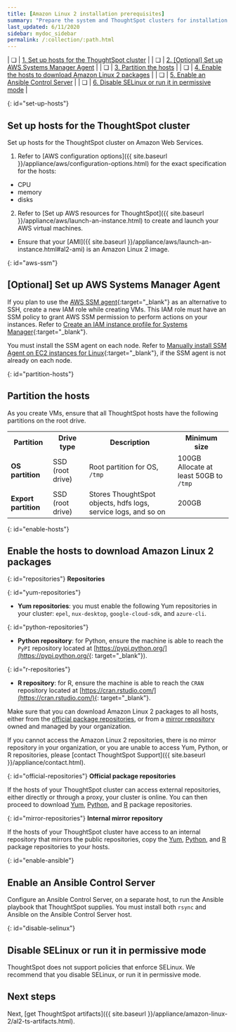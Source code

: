 ```yaml
---
title: [Amazon Linux 2 installation prerequisites]
summary: "Prepare the system and ThoughtSpot clusters for installation."
last_updated: 6/11/2020
sidebar: mydoc_sidebar
permalink: /:collection/:path.html
---
```

| &#10063; | [1. Set up hosts for the ThoughtSpot cluster](#set-up-hosts) |
| &#10063; | [2. [Optional] Set up AWS Systems Manager Agent](#aws-ssm) |
| &#10063; | [3. Partition the hosts](#partition-hosts) |
| &#10063; | [4. Enable the hosts to download Amazon Linux 2 packages](#enable-hosts) |
| &#10063; | [5. Enable an Ansible Control Server](#enable-ansible) |
| &#10063; | [6. Disable SELinux or run it in permissive mode](#disable-selinux) |

{: id="set-up-hosts"}
## Set up hosts for the ThoughtSpot cluster

Set up hosts for the ThoughtSpot cluster on Amazon Web Services.

1. Refer to [AWS configuration options]({{ site.baseurl }}/appliance/aws/configuration-options.html) for the exact specification for the hosts:
* CPU
* memory
* disks
2. Refer to [Set up AWS resources for ThoughtSpot]({{ site.baseurl }}/appliance/aws/launch-an-instance.html) to create and launch your AWS virtual machines.
* Ensure that your [AMI]({{ site.baseurl }}/appliance/aws/launch-an-instance.html#al2-ami) is an Amazon Linux 2 image.

{: id="aws-ssm"}
## [Optional] Set up AWS Systems Manager Agent

If you plan to use the [AWS SSM agent](https://docs.aws.amazon.com/systems-manager/latest/userguide/ssm-agent.html){:target="_blank"} as an alternative to SSH, create a new IAM role while creating VMs. This IAM role must have an SSM policy to grant AWS SSM permission to perform actions on your instances. Refer to [Create an IAM instance profile for Systems Manager](https://docs.aws.amazon.com/systems-manager/latest/userguide/setup-instance-profile.html){:target="_blank"}.

You must install the SSM agent on each node. Refer to [Manually install SSM Agent on EC2 instances for Linux](https://docs.aws.amazon.com/systems-manager/latest/userguide/sysman-manual-agent-install.html){:target="_blank"}, if the SSM agent is not already on each node.

{: id="partition-hosts"}
## Partition the hosts

As you create VMs, ensure that all ThoughtSpot hosts have the following partitions on the root drive.

<table>
<tbody>
<tr>
<th>Partition</th>
<th>Drive type</th>
<th>Description</th>
<th>Minimum size</th>
</tr>
<tr>
<td><strong>OS partition</strong></td>
<td>SSD (root drive)</td>
<td>Root partition for OS, <code>/tmp</code></td>
<td>100GB<br />Allocate at least 50GB to <code>/tmp</code></td>
</tr>
<tr>
<td><strong>Export partition</strong></td>
<td>SSD (root drive)&nbsp;</td>
<td>Stores ThoughtSpot objects, hdfs logs, service logs, and so on</td>
<td>200GB</td>
</tr>
</tbody>
</table>

{: id="enable-hosts"}
## Enable the hosts to download Amazon Linux 2 packages

{: id="repositories"}
**Repositories**

{: id="yum-repositories"}
- **Yum repositories**: you must enable the following Yum repositories in your cluster: `epel`, `nux-desktop`, `google-cloud-sdk`, and `azure-cli`.

{: id="python-repositories"}
- **Python repository**: for Python, ensure the machine is able to reach the `PyPI` repository located at [https://pypi.python.org/](https://pypi.python.org/{: target="_blank"}).

{: id="r-repositories"}
- **R repository**: for R, ensure the machine is able to reach the `CRAN` repository located at [https://cran.rstudio.com/](https://cran.rstudio.com/){: target="_blank"}.

Make sure that you can download Amazon Linux 2 packages to all hosts, either from the [official package repositories](#official-repositories), or from a [mirror repository](#mirror-repositories) owned and managed by your organization.

If you cannot access the Amazon Linux 2 repositories, there is no mirror repository in your organization, or you are unable to access Yum, Python, or R repositories, please [contact ThoughtSpot Support]({{ site.baseurl }}/appliance/contact.html).

{: id="official-repositories"}
__Official package repositories__

If the hosts of your ThoughtSpot cluster can access external repositories, either directly or through a proxy, your cluster is online. You can then proceed to download [Yum](#yum-repositories), [Python](#python-repositories), and [R](#r-repositories) package repositories.

{: id="mirror-repositories"}
**Internal mirror repository**

If the hosts of your ThoughtSpot cluster have access to an internal repository that mirrors the public repositories, copy the [Yum](#yum-repositories), [Python](#python-repositories), and [R](#r-repositories) package repositories to your hosts.

{: id="enable-ansible"}
## Enable an Ansible Control Server

Configure an Ansible Control Server, on a separate host, to run the Ansible playbook that ThoughtSpot supplies. You must install both `rsync` and Ansible on the Ansible Control Server host.

{: id="disable-selinux"}
## Disable SELinux or run it in permissive mode
ThoughtSpot does not support policies that enforce SELinux. We recommend that you disable SELinux, or run it in permissive mode.

## Next steps
Next, [get ThoughtSpot artifacts]({{ site.baseurl }}/appliance/amazon-linux-2/al2-ts-artifacts.html).
